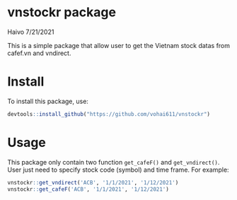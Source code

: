 vnstockr package
================
Haivo
7/21/2021

This is a simple package that allow user to get the Vietnam stock datas
from cafef.vn and vndirect.

# Install

To install this package, use:

``` r
devtools::install_github("https://github.com/vohai611/vnstockr")
```

# Usage

This package only contain two function `get_cafeF()` and
`get_vndirect()`. User just need to specify stock code (symbol) and time
frame. For example:

``` r
vnstockr::get_vndirect('ACB', '1/1/2021', '1/12/2021')
vnstockr::get_cafeF('ACB', '1/1/2021', '1/12/2021')
```
